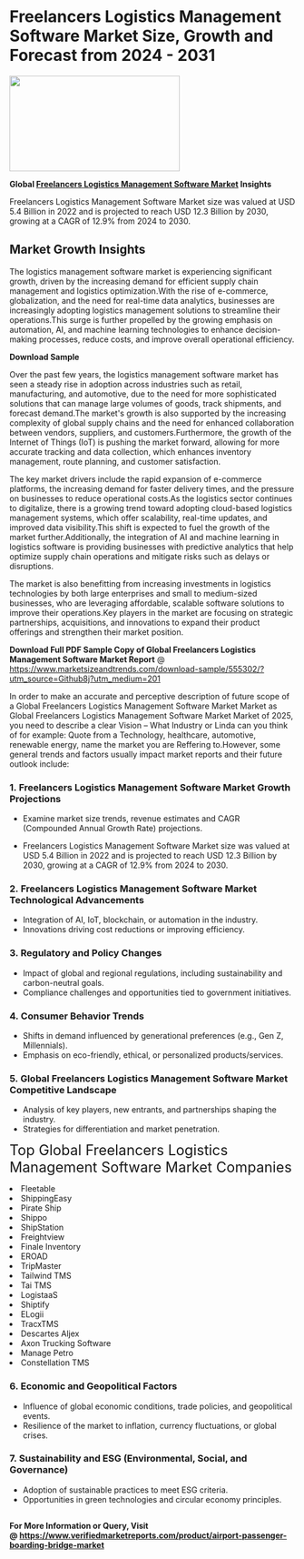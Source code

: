 <H1>Freelancers Logistics Management Software Market Size, Growth and Forecast from 2024 - 2031</H1><img class="aligncenter size-medium wp-image-584254" src="https://thirdeyenews.in/wp-content/uploads/2024/09/Global-Market-Research-300x168.jpeg" alt="" width="300" height="168" /><p><strong>Global&nbsp;<a href="https://www.marketsizeandtrends.com/download-sample/555302/?utm_source=Github8j?utm_medium=201">Freelancers Logistics Management Software Market</a> Insights</strong></p><p>Freelancers Logistics Management Software Market size was valued at USD 5.4 Billion in 2022 and is projected to reach USD 12.3 Billion by 2030, growing at a CAGR of 12.9% from 2024 to 2030.</p><p><h2>Market Growth Insights</h2> <p>The logistics management software market is experiencing significant growth, driven by the increasing demand for efficient supply chain management and logistics optimization.With the rise of e-commerce, globalization, and the need for real-time data analytics, businesses are increasingly adopting logistics management solutions to streamline their operations.This surge is further propelled by the growing emphasis on automation, AI, and machine learning technologies to enhance decision-making processes, reduce costs, and improve overall operational efficiency.</p> <p><strong>Download Sample</strong></p> <p>Over the past few years, the logistics management software market has seen a steady rise in adoption across industries such as retail, manufacturing, and automotive, due to the need for more sophisticated solutions that can manage large volumes of goods, track shipments, and forecast demand.The market's growth is also supported by the increasing complexity of global supply chains and the need for enhanced collaboration between vendors, suppliers, and customers.Furthermore, the growth of the Internet of Things (IoT) is pushing the market forward, allowing for more accurate tracking and data collection, which enhances inventory management, route planning, and customer satisfaction.</p> <p>The key market drivers include the rapid expansion of e-commerce platforms, the increasing demand for faster delivery times, and the pressure on businesses to reduce operational costs.As the logistics sector continues to digitalize, there is a growing trend toward adopting cloud-based logistics management systems, which offer scalability, real-time updates, and improved data visibility.This shift is expected to fuel the growth of the market further.Additionally, the integration of AI and machine learning in logistics software is providing businesses with predictive analytics that help optimize supply chain operations and mitigate risks such as delays or disruptions.</p> <p>The market is also benefitting from increasing investments in logistics technologies by both large enterprises and small to medium-sized businesses, who are leveraging affordable, scalable software solutions to improve their operations.Key players in the market are focusing on strategic partnerships, acquisitions, and innovations to expand their product offerings and strengthen their market position.</p> <p><span class=""><strong>Download Full PDF Sample Copy of Global Freelancers Logistics Management Software Market Report</strong> @ <a href="https://www.marketsizeandtrends.com/download-sample/555302/?utm_source=Github8j?utm_medium=201" target="_blank">https://www.marketsizeandtrends.com/download-sample/555302/?utm_source=Github8j?utm_medium=201</a></span></p><p>In order to make an accurate and perceptive description of future scope of a Global&nbsp;Freelancers Logistics Management Software Market Market as Global&nbsp;Freelancers Logistics Management Software Market Market of 2025, you need to describe a clear Vision &ndash; What Industry or Linda can you think of for example: Quote from a Technology, healthcare, automotive, renewable energy, name the market you are Reffering to.However, some general trends and factors usually impact market reports and their future outlook include:</p><h3>1.&nbsp;<strong>Freelancers Logistics Management Software Market Growth Projections</strong></h3><ul><li>Examine market size trends, revenue estimates and CAGR (Compounded Annual Growth Rate) projections.</li><li><p>Freelancers Logistics Management Software Market size was valued at USD 5.4 Billion in 2022 and is projected to reach USD 12.3 Billion by 2030, growing at a CAGR of 12.9% from 2024 to 2030.</p></li></ul><h3>2.&nbsp;<strong>Freelancers Logistics Management Software Market Technological Advancements</strong></h3><ul><li>Integration of AI, IoT, blockchain, or automation in the industry.</li><li>Innovations driving cost reductions or improving efficiency.</li></ul><h3>3.&nbsp;<strong>Regulatory and Policy Changes</strong></h3><ul><li>Impact of global and regional regulations, including sustainability and carbon-neutral goals.</li><li>Compliance challenges and opportunities tied to government initiatives.</li></ul><h3>4.&nbsp;<strong>Consumer Behavior Trends</strong></h3><ul><li>Shifts in demand influenced by generational preferences (e.g., Gen Z, Millennials).</li><li>Emphasis on eco-friendly, ethical, or personalized products/services.</li></ul><h3>5.&nbsp;<strong>Global Freelancers Logistics Management Software Market Competitive Landscape</strong></h3><ul><li>Analysis of key players, new entrants, and partnerships shaping the industry.</li><li>Strategies for differentiation and market penetration.</li></ul><p data-pm-slice="1 1 []"><span style="color: inherit; font-family: inherit; font-size: 25px;">Top Global Freelancers Logistics Management Software Market Companies</span></p><div class="" data-test-id=""><p><li>Fleetable</li><li> ShippingEasy</li><li> Pirate Ship</li><li> Shippo</li><li> ShipStation</li><li> Freightview</li><li> Finale Inventory</li><li> EROAD</li><li> TripMaster</li><li> Tailwind TMS</li><li> Tai TMS</li><li> LogistaaS</li><li> Shiptify</li><li> ELogii</li><li> TracxTMS</li><li> Descartes Aljex</li><li> Axon Trucking Software</li><li> Manage Petro</li><li> Constellation TMS</li></p></div><h3>6.&nbsp;<strong>Economic and Geopolitical Factors</strong></h3><ul><li>Influence of global economic conditions, trade policies, and geopolitical events.</li><li>Resilience of the market to inflation, currency fluctuations, or global crises.</li></ul><h3>7.&nbsp;<strong>Sustainability and ESG (Environmental, Social, and Governance)</strong></h3><ul><li>Adoption of sustainable practices to meet ESG criteria.</li><li>Opportunities in green technologies and circular economy principles.</li></ul><h2><strong style="font-size: 14px;">For More Information or Query, Visit @&nbsp;</strong><a style="background-color: #ffffff; font-size: 14px;" href="https://www.marketsizeandtrends.com/report/freelancers-logistics-management-software-market/" target="_blank">https://www.verifiedmarketreports.com/product/airport-passenger-boarding-bridge-market</a></h2>